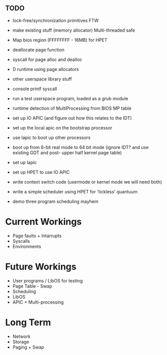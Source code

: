 ## TODO ##
  * lock-free/synchronization primitives FTW
  * make existing stuff (memory allocator) Multi-threaded safe

  * Map bios region (FFFFFFFF - 16MB) for HPET

  * deallocate page function
  * syscall for page alloc and dealloc
  * D runtime using page allocators
  * other userspace library stuff
  * console printf syscall

  * run a test userspace program, loaded as a grub module

  * runtime detection of MultiProcessing from BIOS MP table
  * set up IO APIC (and figure out how this relates to the IDT)
  * set up the local apic on the bootstrap processor
  * use lapic to boot up other processors
  * boot up from 8-bit real mode to 64 bit mode (ignore IDT? and use existing GDT and post- upper half kernel page table)
  * set up lapic

  * set up HPET to use IO APIC
  * write context switch code (usermode or kernel mode we will need both)
  * write a simple scheduler using HPET for 'tickless' quantuum
  * demo three program scheduling mayhem

# Current Workings #

  * Page faults + Intarrupts
  * Syscalls
  * Environments

# Future Workings #

  * User programs / LibOS for testing
  * Page Table - Swap
  * Scheduling
  * LibOS
  * APIC + Multi-processing

# Long Term #

  * Network
  * Storage
  * Paging + Swap